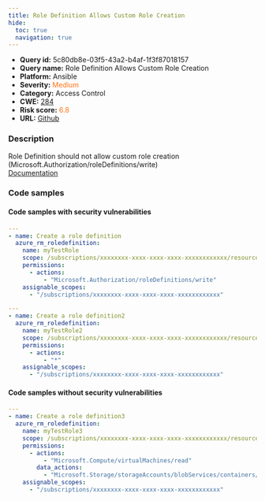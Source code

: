 ```yaml
---
title: Role Definition Allows Custom Role Creation
hide:
  toc: true
  navigation: true
---
```


<style>
  .highlight .hll {
    background-color: #ff171742;
  }
  .md-content {
    max-width: 1100px;
    margin: 0 auto;
  }
</style>

-   **Query id:** 5c80db8e-03f5-43a2-b4af-1f3f87018157
-   **Query name:** Role Definition Allows Custom Role Creation
-   **Platform:** Ansible
-   **Severity:** <span style="color:#ff7213">Medium</span>
-   **Category:** Access Control
-   **CWE:** <a href="https://cwe.mitre.org/data/definitions/284.html" onclick="newWindowOpenerSafe(event, 'https://cwe.mitre.org/data/definitions/284.html')">284</a>
-   **Risk score:** <span style="color:#ff7213">6.8</span>
-   **URL:** [Github](https://github.com/Checkmarx/kics/tree/master/assets/queries/ansible/azure/role_definition_allows_custom_role_creation)

### Description
Role Definition should not allow custom role creation (Microsoft.Authorization/roleDefinitions/write)<br>
[Documentation](https://docs.ansible.com/ansible/latest/collections/azure/azcollection/azure_rm_roledefinition_module.html#parameter-permissions/actions)

### Code samples
#### Code samples with security vulnerabilities
```yaml title="Positive test num. 1 - yaml file" hl_lines="7"
---
- name: Create a role definition
  azure_rm_roledefinition:
    name: myTestRole
    scope: /subscriptions/xxxxxxxx-xxxx-xxxx-xxxx-xxxxxxxxxxxx/resourceGroups/myresourceGroup
    permissions:
      - actions:
          - "Microsoft.Authorization/roleDefinitions/write"
    assignable_scopes:
      - "/subscriptions/xxxxxxxx-xxxx-xxxx-xxxx-xxxxxxxxxxxx"

```
```yaml title="Positive test num. 2 - yaml file" hl_lines="7"
---
- name: Create a role definition2
  azure_rm_roledefinition:
    name: myTestRole2
    scope: /subscriptions/xxxxxxxx-xxxx-xxxx-xxxx-xxxxxxxxxxxx/resourceGroups/myresourceGroup
    permissions:
      - actions:
          - "*"
    assignable_scopes:
      - "/subscriptions/xxxxxxxx-xxxx-xxxx-xxxx-xxxxxxxxxxxx"

```


#### Code samples without security vulnerabilities
```yaml title="Negative test num. 1 - yaml file"
---
- name: Create a role definition3
  azure_rm_roledefinition:
    name: myTestRole3
    scope: /subscriptions/xxxxxxxx-xxxx-xxxx-xxxx-xxxxxxxxxxxx/resourceGroups/myresourceGroup
    permissions:
      - actions:
          - "Microsoft.Compute/virtualMachines/read"
        data_actions:
          - "Microsoft.Storage/storageAccounts/blobServices/containers/blobs/write"
    assignable_scopes:
      - "/subscriptions/xxxxxxxx-xxxx-xxxx-xxxx-xxxxxxxxxxxx"

```

